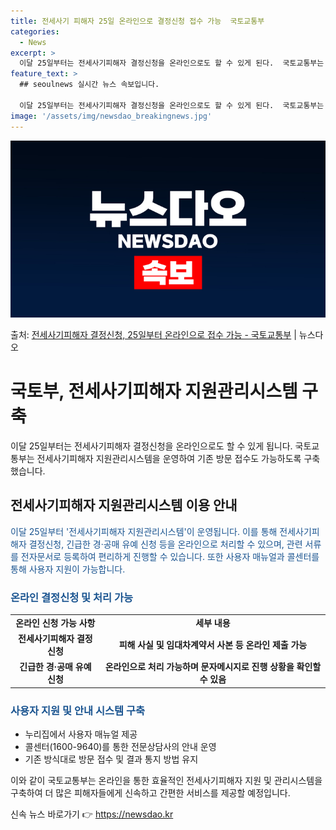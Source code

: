 ```yaml
---
title: 전세사기 피해자 25일 온라인으로 결정신청 접수 가능  국토교통부
categories:
  - News
excerpt: >
  이달 25일부터는 전세사기피해자 결정신청을 온라인으로도 할 수 있게 된다.  국토교통부는 오는 25일부터 전…
feature_text: >
  ## seoulnews 실시간 뉴스 속보입니다.

  이달 25일부터는 전세사기피해자 결정신청을 온라인으로도 할 수 있게 된다.  국토교통부는 오는 25일부터 전…
image: '/assets/img/newsdao_breakingnews.jpg'
---
```


![뉴스다오 속보](/assets/img/newsdao_breakingnews.jpg)

<p>출처: <a href="https://newsdao.kr/3660" rel="dofollow">전세사기피해자 결정신청, 25일부터 온라인으로 접수 가능 - 국토교통부</a> | 뉴스다오</p>

<h1>국토부, 전세사기피해자 지원관리시스템 구축</h1>
<p data-ke-size="size16">이달 25일부터는 전세사기피해자 결정신청을 온라인으로도 할 수 있게 됩니다. 국토교통부는 전세사기피해자 지원관리시스템을 운영하여 기존 방문 접수도 가능하도록 구축했습니다.</p>

<h2 data-ke-size="size26">전세사기피해자 지원관리시스템 이용 안내</h2>
<p><span style="color: #1a5490;">이달 25일부터 '전세사기피해자 지원관리시스템'이 운영됩니다. 이를 통해 전세사기피해자 결정신청, 긴급한 경·공매 유예 신청 등을 온라인으로 처리할 수 있으며, 관련 서류를 전자문서로 등록하여 편리하게 진행할 수 있습니다. 또한 사용자 매뉴얼과 콜센터를 통해 사용자 지원이 가능합니다.</span></p>

<h3><span style="color: #1a5490;">온라인 결정신청 및 처리 가능</span></h3>
<table>
	<tr>
		<td style="text-align: center; height: 17px;"><b>온라인 신청 가능 사항</b></td>
		<td style="text-align: center; height: 17px;"><b>세부 내용</b></td>
	</tr>
	<tr>
		<td style="text-align: center; height: 17px;"><b>전세사기피해자 결정신청</b></td>
		<td style="text-align: center; height: 17px;"><b>피해 사실 및 임대차계약서 사본 등 온라인 제출 가능</b></td>
	</tr>
	<tr>
		<td style="text-align: center; height: 17px;"><b>긴급한 경·공매 유예 신청</b></td>
		<td style="text-align: center; height: 17px;"><b>온라인으로 처리 가능하며 문자메시지로 진행 상황을 확인할 수 있음</b></td>
	</tr>
</table>

<h3><span style="color: #1a5490;">사용자 지원 및 안내 시스템 구축</span></h3>
<ul>
	<li>누리집에서 사용자 매뉴얼 제공</li>
	<li>콜센터(1600-9640)를 통한 전문상담사의 안내 운영</li>
	<li>기존 방식대로 방문 접수 및 결과 통지 방법 유지</li>
</ul>

<p data-ke-size="size16">이와 같이 국토교통부는 온라인을 통한 효율적인 전세사기피해자 지원 및 관리시스템을 구축하여 더 많은 피해자들에게 신속하고 간편한 서비스를 제공할 예정입니다.</p>
 

신속 뉴스 바로가기 👉 <a href="https://newsdao.kr" rel="dofollow">https://newsdao.kr</a>


